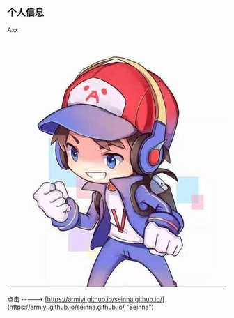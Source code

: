 ## 个人信息
  Axx

![证件照](01.jpg)



点击 ----->  [https://armiyi.github.io/seinna.github.io/](https://armiyi.github.io/seinna.github.io/ "Seinna")

